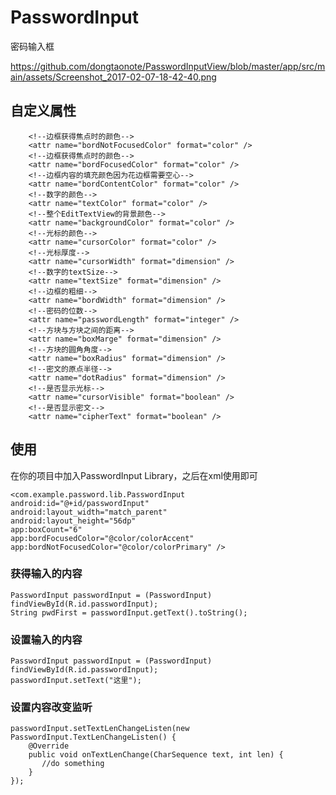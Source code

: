 # PasswordInput #
密码输入框    

https://github.com/dongtaonote/PasswordInputView/blob/master/app/src/main/assets/Screenshot_2017-02-07-18-42-40.png


## 自定义属性 ##

        <!--边框获得焦点时的颜色-->
        <attr name="bordNotFocusedColor" format="color" />
        <!--边框获得焦点时的颜色-->
        <attr name="bordFocusedColor" format="color" />
        <!--边框内容的填充颜色因为花边框需要空心-->
        <attr name="bordContentColor" format="color" />
        <!--数字的颜色-->
        <attr name="textColor" format="color" />
        <!--整个EditTextView的背景颜色-->
        <attr name="backgroundColor" format="color" />
        <!--光标的颜色-->
        <attr name="cursorColor" format="color" />
        <!--光标厚度-->
        <attr name="cursorWidth" format="dimension" />
        <!--数字的textSize-->
        <attr name="textSize" format="dimension" />
        <!--边框的粗细-->
        <attr name="bordWidth" format="dimension" />
        <!--密码的位数-->
        <attr name="passwordLength" format="integer" />
        <!--方块与方块之间的距离-->
        <attr name="boxMarge" format="dimension" />
        <!--方块的圆角角度-->
        <attr name="boxRadius" format="dimension" />
        <!--密文的原点半径-->
        <attr name="dotRadius" format="dimension" />
        <!--是否显示光标-->
        <attr name="cursorVisible" format="boolean" />
        <!--是否显示密文-->
        <attr name="cipherText" format="boolean" />

## 使用 ##

在你的项目中加入PasswordInput Library，之后在xml使用即可  
	
	<com.example.password.lib.PasswordInput
    android:id="@+id/passwordInput"
    android:layout_width="match_parent"
    android:layout_height="56dp"
    app:boxCount="6"
    app:bordFocusedColor="@color/colorAccent"
    app:bordNotFocusedColor="@color/colorPrimary" />

### 获得输入的内容 ###

	PasswordInput passwordInput = (PasswordInput) findViewById(R.id.passwordInput);
	String pwdFirst = passwordInput.getText().toString();

### 设置输入的内容 ###
    PasswordInput passwordInput = (PasswordInput) findViewById(R.id.passwordInput);
    passwordInput.setText("这里");


### 设置内容改变监听 ###

    passwordInput.setTextLenChangeListen(new PasswordInput.TextLenChangeListen() {
        @Override
        public void onTextLenChange(CharSequence text, int len) {
           //do something
        }
    });

